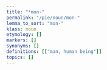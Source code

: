 ```yaml
---
title: "*mon-"
permalink: "/pie/noun/mon-"
lemma_to_sort: "mon-"
klass: noun
etymology: []
markers: []
synonyms: []
definitions: [["man, human being"]]
topics: []
---
```

